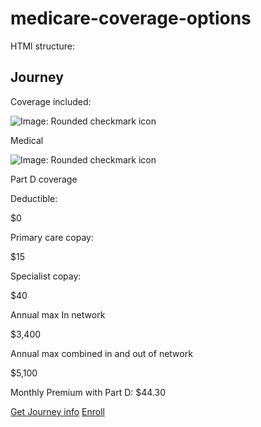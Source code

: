 # medicare-coverage-options

HTMl structure:

<div class="card medicare-coverage-options">
  <div class="plan-coverages">
    <h2>Journey</h2>
    <p>Coverage included:</p>
    <div class="plan-status">
      <img alt="Image: Rounded checkmark icon" src="/ucm/groups/public/@hp/@public/documents/webasset/entry_199622.svg">
      <p class="coverage-type">Medical</p>
    </div>
    <div class="plan-status">
      <img alt="Image: Rounded checkmark icon" src="/ucm/groups/public/@hp/@public/documents/webasset/entry_199622.svg">
      <p class="coverage-type">Part D coverage</p>
    </div>
  </div>
  <div class="row plan-detail">
    <div class="col-sm-3 col-xs-6">
      <p class="plan-label">Deductible:</p>
      <p class="plan-data">$0</p>
    </div>
    <div class="col-sm-3 col-xs-6">
      <p class="plan-label">Primary care copay:</p>
      <p class="plan-data">$15</p>
    </div>
    <div class="col-sm-3 col-xs-6">
      <p class="plan-label">Specialist copay:</p>
      <p class="plan-data">$40</p>
    </div>
    <div class="col-sm-3 col-xs-6">
      <p class="plan-label">Annual max In network</p>
      <p class="plan-data">$3,400</p>
    </div>
    <div class="col-sm-3 col-xs-6">
      <p class="plan-label">Annual max combined in and out of network</p>
      <p class="plan-data">$5,100</p>
    </div>
  </div>
  <div class="plan-cost-estimate">
    <p>Monthly Premium with Part D: <span>$44.30</span></p>
  </div>
  <div class="plan-cta">
    <a class="sm-pr-15" href="https://www.healthpartners.com/hp/insurance/medicare/compare-plans/journey-stride/index.html#One">Get Journey info</a> 
    <hp-cta data-text="Enroll" data-href="https://healthpartnersmn.destinationrx.com/PlanCompare/Consumer/Type3/2018/Compare/Home?_ga=2.177087333.1142984087.1525787626-376692714.1507580979" data-type="primary">
    <a class="btn btn-primary" href="https://healthpartnersmn.destinationrx.com/PlanCompare/Consumer/Type3/2018/Compare/Home?_ga=2.177087333.1142984087.1525787626-376692714.1507580979">Enroll</a>
    </hp-cta>
  </div>
</div>